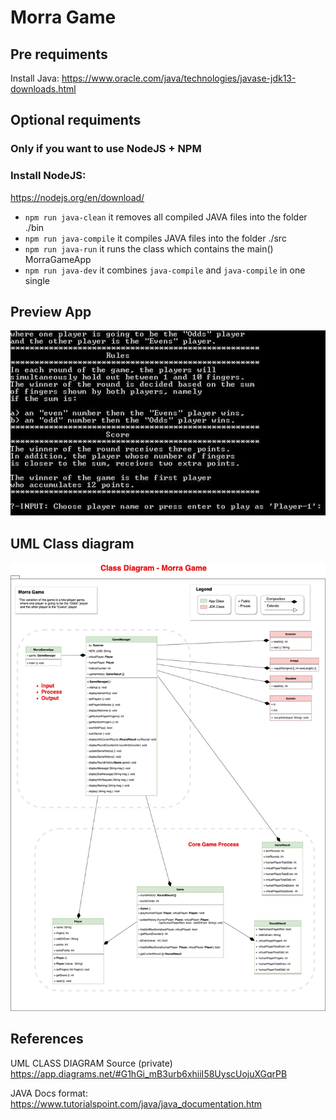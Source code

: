 # Morra Game

## Pre requiments

Install Java:
https://www.oracle.com/java/technologies/javase-jdk13-downloads.html

## Optional requiments

### Only if you want to use NodeJS + NPM

### Install NodeJS:

https://nodejs.org/en/download/

-   `npm run java-clean` it removes all compiled JAVA files into the folder ./bin
-   `npm run java-compile` it compiles JAVA files into the folder ./src
-   `npm run java-run` it runs the class which contains the main() MorraGameApp
-   `npm run java-dev` it combines `java-compile` and `java-compile` in one single

## Preview App

![Preview image](./docs/app-preview.jpg "Preview image")

## UML Class diagram

![UML class diagram image](./docs/submission/diagram-game-morra-diagram.jpg "UML class diagram")

## References

UML CLASS DIAGRAM Source (private)
https://app.diagrams.net/#G1hGi_mB3urb6xhiiI58UyscUojuXGqrPB

JAVA Docs format:
https://www.tutorialspoint.com/java/java_documentation.htm
